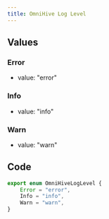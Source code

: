 ```yaml
---
title: OmniHive Log Level
---
```


## Values

### Error

-   value: "error"

### Info

-   value: "info"

### Warn

-   value: "warn"

## Code

```ts
export enum OmniHiveLogLevel {
    Error = "error",
    Info = "info",
    Warn = "warn",
}
```
